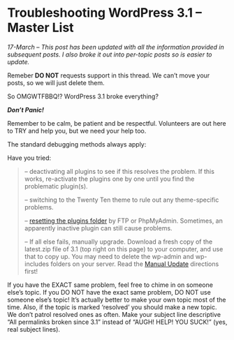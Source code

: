 # Troubleshooting WordPress 3.1 – Master List

_17-March – This post has been updated with all the information provided in subsequent posts. I also broke it out into per-topic posts so is easier to update._

Remeber __DO NOT__ requests support in this thread. We can’t move your posts, so we will just delete them.

So OMGWTFBBQ!? WordPress 3.1 broke everything?

__*Don’t Panic!*__

Remember to be calm, be patient and be respectful. Volunteers are out here to TRY and help you, but we need your help too.

The standard debugging methods always apply:

Have you tried:

> – deactivating all plugins to see if this resolves the problem. If this works, re-activate the plugins one by one until you find the problematic plugin(s).
> 
> – switching to the Twenty Ten theme to rule out any theme-specific problems.
> 
> – [resetting the plugins folder](http://codex.wordpress.org/FAQ_Troubleshooting#How_to_deactivate_all_plugins_when_not_able_to_access_the_administrative_menus.3F) by FTP or PhpMyAdmin. Sometimes, an apparently inactive plugin can still cause problems.
> 
> – If all else fails, manually upgrade. Download a fresh copy of the latest.zip file of 3.1 (top right on this page) to your computer, and use that to copy up. You may need to delete the wp-admin and wp-includes folders on your server. Read the [Manual Update](http://codex.wordpress.org/Updating_WordPress#Manual_Update) directions first!

If you have the EXACT same problem, feel free to chime in on someone else’s topic. If you DO NOT have the exact same problem, DO NOT use someone else’s topic! It’s actually better to make your own topic most of the time. Also, if the topic is marked ‘resolved’ you should make a new topic. We don’t patrol resolved ones as often. Make your subject line descriptive “All permalinks broken since 3.1” instead of “AUGH! HELP! YOU SUCK!” (yes, real subject lines).
